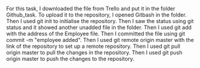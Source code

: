 For this task, I downloaded the file from Trello and put it in the folder Github_task.
To upload it to the repository, I opened Gitbash in the folder. Then I used git init to initialise the repository. Then I saw the status using git status and it showed another unadded file in the folder. Then I used git add with the address of the Employee file.
Then I committed the file using git commit -m "employee added". Then I used git remote origin master with the link of the repository to set up a remote repository. Then I used git pull origin master to pull the changes in the repository.
Then I used git push origin master to push the changes to the repository.
